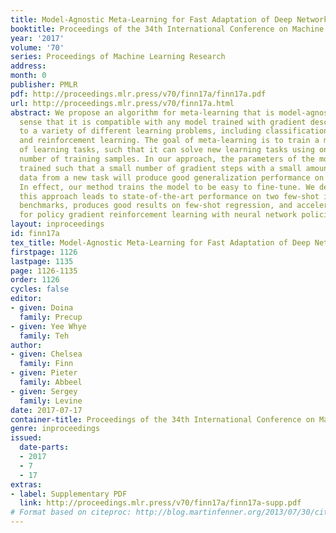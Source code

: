 ```yaml
---
title: Model-Agnostic Meta-Learning for Fast Adaptation of Deep Networks
booktitle: Proceedings of the 34th International Conference on Machine Learning
year: '2017'
volume: '70'
series: Proceedings of Machine Learning Research
address: 
month: 0
publisher: PMLR
pdf: http://proceedings.mlr.press/v70/finn17a/finn17a.pdf
url: http://proceedings.mlr.press/v70/finn17a.html
abstract: We propose an algorithm for meta-learning that is model-agnostic, in the
  sense that it is compatible with any model trained with gradient descent and applicable
  to a variety of different learning problems, including classification, regression,
  and reinforcement learning. The goal of meta-learning is to train a model on a variety
  of learning tasks, such that it can solve new learning tasks using only a small
  number of training samples. In our approach, the parameters of the model are explicitly
  trained such that a small number of gradient steps with a small amount of training
  data from a new task will produce good generalization performance on that task.
  In effect, our method trains the model to be easy to fine-tune. We demonstrate that
  this approach leads to state-of-the-art performance on two few-shot image classification
  benchmarks, produces good results on few-shot regression, and accelerates fine-tuning
  for policy gradient reinforcement learning with neural network policies.
layout: inproceedings
id: finn17a
tex_title: Model-Agnostic Meta-Learning for Fast Adaptation of Deep Networks
firstpage: 1126
lastpage: 1135
page: 1126-1135
order: 1126
cycles: false
editor:
- given: Doina
  family: Precup
- given: Yee Whye
  family: Teh
author:
- given: Chelsea
  family: Finn
- given: Pieter
  family: Abbeel
- given: Sergey
  family: Levine
date: 2017-07-17
container-title: Proceedings of the 34th International Conference on Machine Learning
genre: inproceedings
issued:
  date-parts:
  - 2017
  - 7
  - 17
extras:
- label: Supplementary PDF
  link: http://proceedings.mlr.press/v70/finn17a/finn17a-supp.pdf
# Format based on citeproc: http://blog.martinfenner.org/2013/07/30/citeproc-yaml-for-bibliographies/
---
```


